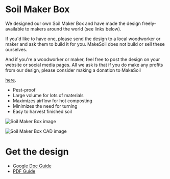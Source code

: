 # Soil Maker Box

We designed our own Soil Maker Box and have made the design freely-available to makers around the world (see links below).

If you'd like to have one, please send the design to a local woodworker or maker and ask them to build it for you. MakeSoil does not build or sell these ourselves. 

And if you're a woodworker or maker, feel free to post the design on your website or social media pages. All we ask is that if you do make any profits from our design, please consider making a donation to MakeSoil <p><a href="/donate">here</a>.

- Pest-proof
- Large volume for lots of materials
- Maximizes airflow for hot composting
- Minimizes the need for turning
- Easy to harvest finished soil

![Soil Maker Box image](https://raw.githubusercontent.com/MakeSoil/public-pages/master/images/SoilMakerBoxNC.png)

![Soil Maker Box CAD image](https://raw.githubusercontent.com/MakeSoil/public-pages/master/images/ms-soil-maker-box.png)

# Get the design
<ul>
  <li><a href="https://docs.google.com/document/d/1o8ayV6HfW81whocVO45VTXVj04JhL7x7xU_PqTRg0is/edit?usp=sharing" target="_blank">Google Doc Guide</a></li>
  <li><a href="https://drive.google.com/file/d/1p_UQAbEUt_omksB3pV5kMDb7WTXJHrTj/view?usp=sharing" target="_blank">PDF Guide</a></li>
</ul>
